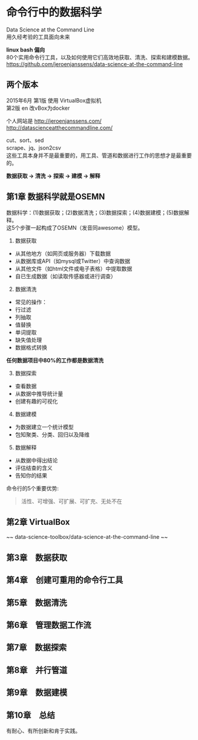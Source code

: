 # 命令行中的数据科学
Data Science at the Command Line  
用久经考验的工具面向未来  

**linux bash 偏向**  
80个实用命令行工具，以及如何使用它们高效地获取、清洗、探索和建模数据。
https://github.com/jeroenjanssens/data-science-at-the-command-line
## 两个版本
2015年6月 第1版 使用 VirtualBox虚拟机    
  第2版 en   改vBox为docker    

个人网站是 http://jeroenjanssens.com/  
http://datascienceatthecommandline.com/

cut、sort、sed  
scrape、jq、json2csv  
这些工具本身并不是最重要的，用工具、管道和数据进行工作的思想才是最重要的。  

**数据获取 -> 清洗 -> 探索 -> 建模 -> 解释**    
## 第1章  数据科学就是OSEMN 

数据科学：(1)数据获取；(2)数据清洗；(3)数据探索；(4)数据建模；(5)数据解释。  
这5个步骤一起构成了OSEMN（发音同awesome）模型。  
  
1. 数据获取
* 从其他地方（如网页或服务器）下载数据
* 从数据库或API（如mysql或Twitter）中查询数据
* 从其他文件（如html文件或电子表格）中提取数据
* 自已生成数据（如读取传感器或进行调查）
2. 数据清洗
* 常见的操作：
* 行过滤
* 列抽取
* 值替换
* 单词提取
* 缺失值处理
* 数据格式转换
  
**任何数据项目中80%的工作都是数据清洗**

3. 数据探索
* 查看数据
* 从数据中推导统计量
* 创建有趣的可视化
4. 数据建模
* 为数据建立一个统计模型
* 包知聚类、分类、回归以及降维
5. 数据解释
* 从数据中得出结论
* 评估结查的含义
* 告知你的结果

命令行的5个重要优势:  
> 活性、可增强、可扩展、可扩充、无处不在  
## 第2章 VirtualBox
~~ data-science-toolbox/data-science-at-the-command-line ~~


## 第3章　数据获取

## 第4章　创建可重用的命令行工具

## 第5章　数据清洗

## 第6章　管理数据工作流

## 第7章　数据探索

## 第8章　并行管道

## 第9章　数据建模　

## 第10章　总结
有耐心、有所创新和肯于实践。
